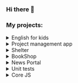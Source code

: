 ### Hi there 👋

### My projects:

<details><summary>English for kids</summary>

   * Deployed app	: https://olesia-bliznuk.github.io/english-for-kids/dist/index.html
   * Repository : https://github.com/olesia-bliznuk/english-for-kids
   ![image](https://github.com/olesia-bliznuk/olesia-bliznuk/assets/118725083/e3900453-4be1-44a0-a0f6-db4d774da3a6)

</details>
<details><summary>Project management app</summary>

   * Deployed app	: https://github.com/olesia-bliznuk/project-management-app
   * Repository :  https://olesia-bliznuk.github.io/project-management-app/
  ![image](https://github.com/olesia-bliznuk/olesia-bliznuk/assets/118725083/16405ea6-269c-41ec-ae48-dfeb6ee75668)


</details>
<details><summary>Shelter</summary>

   * Deployed app	: https://olesia-bliznuk.github.io/shelter/pages/main/index.html
   * Repository : https://github.com/olesia-bliznuk/shelter
   <img width="1440" alt="image" src="https://github.com/olesia-bliznuk/olesia-bliznuk/assets/118725083/fe620028-666f-4a97-a571-7a158d898004">

</details>
<details><summary>BookShop</summary>

   * Deployed app	: https://olesia-bliznuk.github.io/bookshop/pages/main/index.html
   * Repository : https://github.com/olesia-bliznuk/bookshop
  <img width="1438" alt="image" src="https://github.com/olesia-bliznuk/olesia-bliznuk/assets/118725083/7476b218-b804-4c97-bf2e-dafa90dba57c">

</details>
<details><summary>News Portal</summary>

   * Repository : https://github.com/olesia-bliznuk/news-API
   ![image](https://github.com/olesia-bliznuk/olesia-bliznuk/assets/118725083/18558dca-623a-4f5c-a9b4-3e1a55c147a6)

</details>
<details><summary>Unit tests</summary>

   * Repository : https://github.com/olesia-bliznuk/unit-tests

</details>
<details><summary>Core JS</summary>

   * Repository : https://github.com/olesia-bliznuk/core-js-101

</details>



